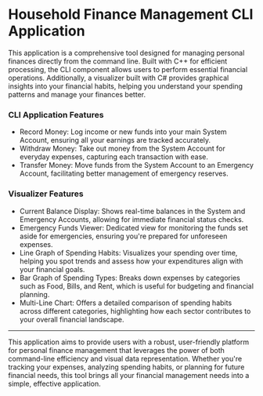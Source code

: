 # Household Finance Management CLI Application
This application is a comprehensive tool designed for managing personal finances directly from the command line. Built with C++ for efficient processing, the CLI component allows users to perform essential financial operations. Additionally, a visualizer built with C# provides graphical insights into your financial habits, helping you understand your spending patterns and manage your finances better.

### CLI Application Features
- Record Money: Log income or new funds into your main System Account, ensuring all your earnings are tracked accurately.
- Withdraw Money: Take out money from the System Account for everyday expenses, capturing each transaction with ease.
- Transfer Money: Move funds from the System Account to an Emergency Account, facilitating better management of emergency reserves.

### Visualizer Features
- Current Balance Display: Shows real-time balances in the System and Emergency Accounts, allowing for immediate financial status checks.
- Emergency Funds Viewer: Dedicated view for monitoring the funds set aside for emergencies, ensuring you're prepared for unforeseen expenses.
- Line Graph of Spending Habits: Visualizes your spending over time, helping you spot trends and assess how your expenditures align with your financial goals.
- Bar Graph of Spending Types: Breaks down expenses by categories such as Food, Bills, and Rent, which is useful for budgeting and financial planning.
- Multi-Line Chart: Offers a detailed comparison of spending habits across different categories, highlighting how each sector contributes to your overall financial landscape.

---------------------------------------------------------------

This application aims to provide users with a robust, user-friendly platform for personal finance management that leverages the power of both command-line efficiency and visual data representation. Whether you're tracking your expenses, analyzing spending habits, or planning for future financial needs, this tool brings all your financial management needs into a simple, effective application.